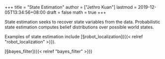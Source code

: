 +++
title = "State Estimation"
author = ["Jethro Kuan"]
lastmod = 2019-12-05T13:34:56+08:00
draft = false
math = true
+++

State estimation seeks to recover state variables from the data.
Probabilistic state estimation computes belief distributions over
possible world states.

Examples of state estimation include [§robot\_localization]({{< relref "robot_localization" >}}).

[§bayes\_filter]({{< relref "bayes_filter" >}})
